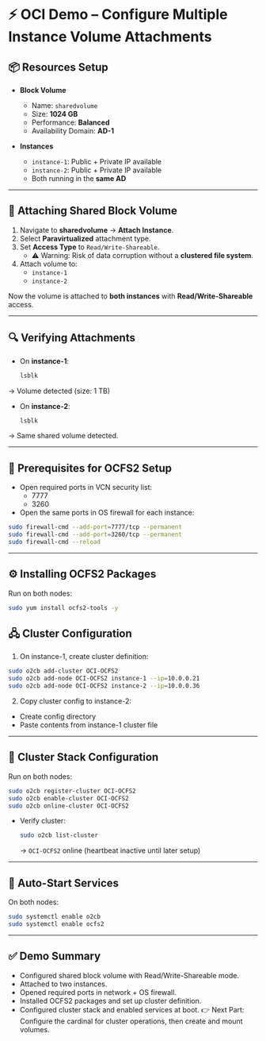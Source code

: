 # ⚡ OCI Demo – Configure Multiple Instance Volume Attachments

## 📦 Resources Setup
- **Block Volume**
  - Name: `sharedvolume`
  - Size: **1024 GB**
  - Performance: **Balanced**
  - Availability Domain: **AD-1**

- **Instances**
  - `instance-1`: Public + Private IP available
  - `instance-2`: Public + Private IP available
  - Both running in the **same AD**

---

## 🔗 Attaching Shared Block Volume
1. Navigate to **sharedvolume** → **Attach Instance**.
2. Select **Paravirtualized** attachment type.
3. Set **Access Type** to `Read/Write-Shareable`.
   - ⚠️ Warning: Risk of data corruption without a **clustered file system**.
4. Attach volume to:
   - `instance-1`
   - `instance-2`

Now the volume is attached to **both instances** with **Read/Write-Shareable** access.

---

## 🔍 Verifying Attachments
- On **instance-1**:
  ```bash
  lsblk
  ```
→ Volume detected (size: 1 TB)

- On **instance-2**:
  ```bash
  lsblk
  ```
→ Same shared volume detected.

---

## 🔧 Prerequisites for OCFS2 Setup
- Open required ports in VCN security list:
  - 7777
  - 3260
- Open the same ports in OS firewall for each instance:

```bash
sudo firewall-cmd --add-port=7777/tcp --permanent
sudo firewall-cmd --add-port=3260/tcp --permanent
sudo firewall-cmd --reload
```

--- 

## ⚙️ Installing OCFS2 Packages
Run on both nodes:
```bash
sudo yum install ocfs2-tools -y
```

## 🖧 Cluster Configuration
1. On instance-1, create cluster definition:
```bash
sudo o2cb add-cluster OCI-OCFS2
sudo o2cb add-node OCI-OCFS2 instance-1 --ip=10.0.0.21
sudo o2cb add-node OCI-OCFS2 instance-2 --ip=10.0.0.36
```

2. Copy cluster config to instance-2:
- Create config directory
- Paste contents from instance-1 cluster file

---

## 🔄 Cluster Stack Configuration
Run on both nodes:
```bash
sudo o2cb register-cluster OCI-OCFS2
sudo o2cb enable-cluster OCI-OCFS2
sudo o2cb online-cluster OCI-OCFS2
```

- Verify cluster:
  ```bash
  sudo o2cb list-cluster
  ```
  → `OCI-OCFS2` online (heartbeat inactive until later setup)

---

## 🚀 Auto-Start Services
On both nodes:

```bash
sudo systemctl enable o2cb
sudo systemctl enable ocfs2
```

---

## ✅ Demo Summary
- Configured shared block volume with Read/Write-Shareable mode.
- Attached to two instances.
- Opened required ports in network + OS firewall.
- Installed OCFS2 packages and set up cluster definition.
- Configured cluster stack and enabled services at boot.
👉 Next Part: Configure the cardinal for cluster operations, then create and mount volumes.
